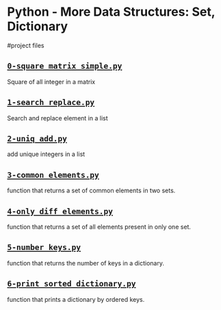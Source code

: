 # Python - More Data Structures: Set, Dictionary

#project files

## [`0-square_matrix_simple.py`](0-square_matrix_simple.py)
Square of all integer in a matrix

## [`1-search_replace.py`](1-search_replace.py)
Search and replace element in a list

## [`2-uniq_add.py`](2-uniq_add.py)
add unique integers in a list

## [`3-common_elements.py`](3-common_elements.py)
function that returns a set of common elements in two sets.

## [`4-only_diff_elements.py`](4-only_diff_elements.py)
function that returns a set of all elements present in only one set.

## [`5-number_keys.py`](5-number_keys.py)
function that returns the number of keys in a dictionary.

## [`6-print_sorted_dictionary.py`](6-print_sorted_dictionary.py)
function that prints a dictionary by ordered keys.
